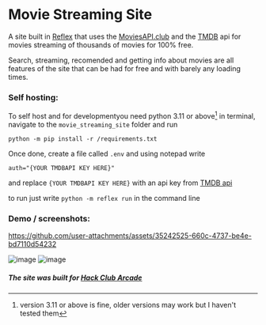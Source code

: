# Movie Streaming Site

A site built in [Reflex](https://reflex.dev) that uses the [MoviesAPI.club](https://moviesapi.club) and the [TMDB](https://www.themoviedb.org/) api for movies streaming of thousands of movies for 100% free.

Search, streaming, recomended and getting info about movies are all features of the site that can be had for free and with barely any loading times.



### Self hosting:
To self host and for developmentyou need python 3.11 or above[^1] 
in terminal, navigate to the `movie_streaming_site` folder and run 

`python -m pip install -r /requirements.txt`

Once done, create a file called `.env` and using notepad write

`
auth="{YOUR TMDBAPI KEY HERE}"
`

and replace `{YOUR TMDBAPI KEY HERE}` with an api key from [TMDB api](https://developer.themoviedb.org/v4/reference/intro/getting-started)

to run just write `python -m reflex run` in the command line



[^1]:version 3.11 or above is fine, older versions may work but I haven't tested them

### Demo / screenshots:
https://github.com/user-attachments/assets/35242525-660c-4737-be4e-bd7110d54232


![image](https://github.com/user-attachments/assets/05263ca7-04e4-45f3-bd30-5e163a2a1bfb)
![image](https://github.com/user-attachments/assets/ce6551bf-5ba1-43e3-a64d-2e56085c8bf1)

##### The site was built for [Hack Club Arcade](https://hackclub.com/arcade/)

